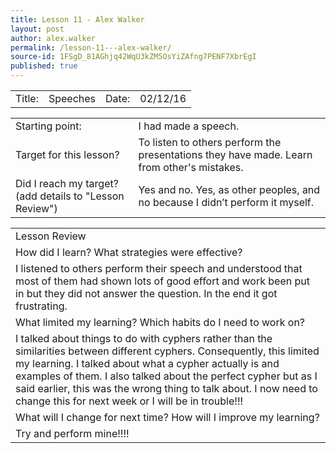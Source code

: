 ```yaml
---
title: Lesson 11 - Alex Walker
layout: post
author: alex.walker
permalink: /lesson-11---alex-walker/
source-id: 1FSgD_81AGhjq42WqU3kZM5OsYiZAfng7PENF7XbrEgI
published: true
---
```

<table>
  <tr>
    <td>Title:</td>
    <td>Speeches</td>
    <td>Date:</td>
    <td>02/12/16</td>
  </tr>
</table>


<table>
  <tr>
    <td>Starting point:</td>
    <td>I had made a speech.</td>
  </tr>
  <tr>
    <td>Target for this lesson?</td>
    <td>To listen to others perform the presentations they have made. Learn from other's mistakes.</td>
  </tr>
  <tr>
    <td>Did I reach my target? (add details to "Lesson Review")</td>
    <td>Yes and no. Yes, as other peoples, and no because I didn’t perform it myself.</td>
  </tr>
</table>


<table>
  <tr>
    <td>Lesson Review</td>
  </tr>
  <tr>
    <td>How did I learn? What strategies were effective?</td>
  </tr>
  <tr>
    <td>I listened to others perform their speech and understood that most of them had shown lots of good effort and work been put in but they did not answer the question. In the end it got frustrating.</td>
  </tr>
  <tr>
    <td>What limited my learning? Which habits do I need to work on?</td>
  </tr>
  <tr>
    <td>I talked about things to do with cyphers rather than the similarities between different cyphers. Consequently, this limited my learning. I talked about what a cypher actually is and examples of them. I also talked about the perfect cypher but as I said earlier, this was the wrong thing to talk about. I now need to change this for next week or I will be in trouble!!!</td>
  </tr>
  <tr>
    <td>What will I change for next time? How will I improve my learning?</td>
  </tr>
  <tr>
    <td>Try and perform mine!!!!</td>
  </tr>
</table>


